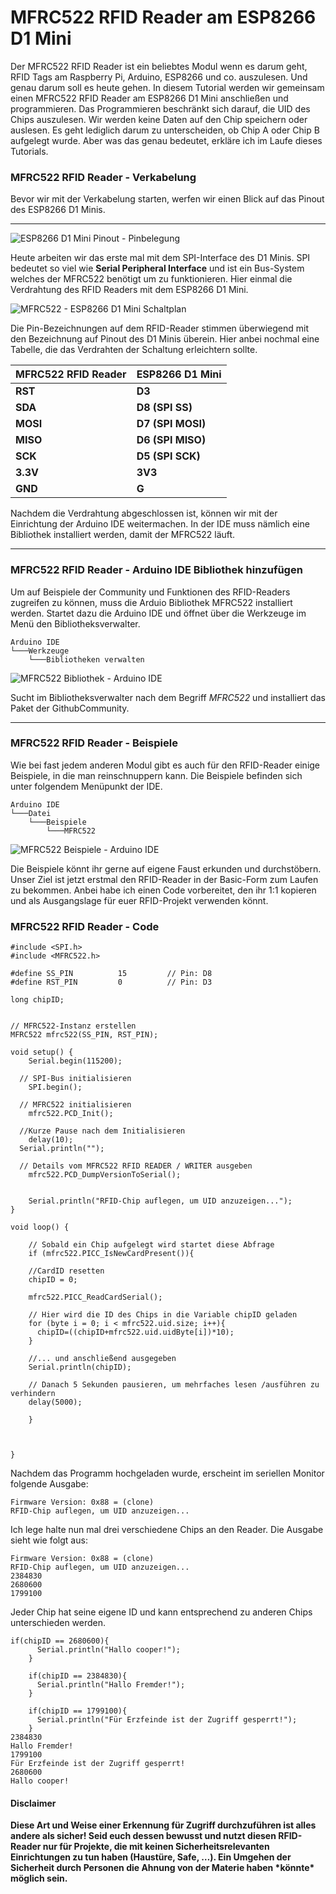 # MFRC522 RFID Reader am ESP8266 D1 Mini

Der MFRC522 RFID Reader ist ein beliebtes Modul wenn es darum geht, RFID Tags am Raspberry Pi, Arduino, ESP8266 und co. auszulesen. Und genau darum soll es heute gehen. In diesem Tutorial werden wir gemeinsam einen MFRC522 RFID Reader am ESP8266 D1 Mini anschließen und programmieren. Das Programmieren beschränkt sich darauf, die UID des Chips auszulesen. Wir werden keine Daten auf den Chip speichern oder auslesen. Es geht lediglich darum zu unterscheiden, ob Chip A oder Chip B aufgelegt wurde. Aber was das genau bedeutet, erkläre ich im Laufe dieses Tutorials.

### MFRC522 RFID Reader - Verkabelung

Bevor wir mit der Verkabelung starten, werfen wir einen Blick auf das Pinout des ESP8266 D1 Minis.

------

![ESP8266 D1 Mini Pinout - Pinbelegung](https://web.archive.org/web/20220118154851im_/https://makesmart.net/content/images/2020/06/d1_mini_pinout_1.png)

Heute arbeiten wir das erste mal mit dem SPI-Interface des D1 Minis. SPI bedeutet so viel wie **Serial Peripheral Interface** und ist ein Bus-System welches der MFRC522 benötigt um zu funktionieren. Hier einmal die Verdrahtung des RFID Readers mit dem ESP8266 D1 Mini.

![MFRC522 - ESP8266 D1 Mini Schaltplan](https://web.archive.org/web/20220118154851im_/https://my.makesmart.net/assets/uploads/files/1598018501573-mfrc522_esp8266_d1_mini_schaltplan.png)

Die Pin-Bezeichnungen auf dem RFID-Reader stimmen überwiegend mit den Bezeichnung auf Pinout des D1 Minis überein. Hier anbei nochmal eine Tabelle, die das Verdrahten der Schaltung erleichtern sollte.

| MFRC522 RFID Reader | ESP8266 D1 Mini   |
| ------------------- | ----------------- |
| **RST**             | **D3**            |
| **SDA**             | **D8 (SPI SS)**   |
| **MOSI**            | **D7 (SPI MOSI)** |
| **MISO**            | **D6 (SPI MISO)** |
| **SCK**             | **D5 (SPI SCK)**  |
| **3.3V**            | **3V3**           |
| **GND**             | **G**             |

Nachdem die Verdrahtung abgeschlossen ist, können wir mit der Einrichtung der Arduino IDE weitermachen. In der IDE muss nämlich eine Bibliothek installiert werden, damit der MFRC522 läuft.

------

### MFRC522 RFID Reader - Arduino IDE Bibliothek hinzufügen

Um auf Beispiele der Community und Funktionen des RFID-Readers zugreifen zu können, muss die Arduio Bibliothek MFRC522 installiert werden. Startet dazu die Arduino IDE und öffnet über die Werkzeuge im Menü den Bibliotheksverwalter.

```text
Arduino IDE
└───Werkzeuge
    └───Bibliotheken verwalten
```

![MFRC522 Bibliothek - Arduino IDE](https://web.archive.org/web/20220118154851im_/https://my.makesmart.net/assets/uploads/files/1598019128592-bibliothek_mfrc522_rfid_arduino_ide.png)

Sucht im Bibliotheksverwalter nach dem Begriff *MFRC522* und installiert das Paket der GithubCommunity.

------

### MFRC522 RFID Reader - Beispiele

Wie bei fast jedem anderen Modul gibt es auch für den RFID-Reader einige Beispiele, in die man reinschnuppern kann. Die Beispiele befinden sich unter folgendem Menüpunkt der IDE.

```text
Arduino IDE
└───Datei
    └───Beispiele
        └───MFRC522
```

![MFRC522 Beispiele - Arduino IDE](https://web.archive.org/web/20220118154851im_/https://my.makesmart.net/assets/uploads/files/1598019453597-mfrc522_rfid_beispiele_arduino_ide.png)

Die Beispiele könnt ihr gerne auf eigene Faust erkunden und durchstöbern. Unser Ziel ist jetzt erstmal den RFID-Reader in der Basic-Form zum Laufen zu bekommen. Anbei habe ich einen Code vorbereitet, den ihr 1:1 kopieren und als Ausgangslage für euer RFID-Projekt verwenden könnt.

### MFRC522 RFID Reader - Code

```arduino
#include <SPI.h>
#include <MFRC522.h>

#define SS_PIN          15         // Pin: D8
#define RST_PIN         0          // Pin: D3

long chipID;


// MFRC522-Instanz erstellen
MFRC522 mfrc522(SS_PIN, RST_PIN);

void setup() {
	Serial.begin(115200);

  // SPI-Bus initialisieren
	SPI.begin();

  // MFRC522 initialisieren
	mfrc522.PCD_Init();

  //Kurze Pause nach dem Initialisieren   
	delay(10);
  Serial.println("");

  // Details vom MFRC522 RFID READER / WRITER ausgeben
	mfrc522.PCD_DumpVersionToSerial();	

  
	Serial.println("RFID-Chip auflegen, um UID anzuzeigen...");
}

void loop() {
  
	// Sobald ein Chip aufgelegt wird startet diese Abfrage
	if (mfrc522.PICC_IsNewCardPresent()){
  
    //CardID resetten
    chipID = 0;
    
    mfrc522.PICC_ReadCardSerial();

    // Hier wird die ID des Chips in die Variable chipID geladen
    for (byte i = 0; i < mfrc522.uid.size; i++){
      chipID=((chipID+mfrc522.uid.uidByte[i])*10);
    }

    //... und anschließend ausgegeben
    Serial.println(chipID);

    // Danach 5 Sekunden pausieren, um mehrfaches lesen /ausführen zu verhindern
    delay(5000);
      
	}

	

}
```

Nachdem das Programm hochgeladen wurde, erscheint im seriellen Monitor folgende Ausgabe:

```
Firmware Version: 0x88 = (clone)
RFID-Chip auflegen, um UID anzuzeigen...
```

Ich lege halte nun mal drei verschiedene Chips an den Reader. Die Ausgabe sieht wie folgt aus:

```
Firmware Version: 0x88 = (clone)
RFID-Chip auflegen, um UID anzuzeigen...
2384830
2680600
1799100
```

Jeder Chip hat seine eigene ID und kann entsprechend zu anderen Chips unterschieden werden.

```arduino
if(chipID == 2680600){
      Serial.println("Hallo cooper!");
    }

    if(chipID == 2384830){
      Serial.println("Hallo Fremder!");
    }

    if(chipID == 1799100){
      Serial.println("Für Erzfeinde ist der Zugriff gesperrt!");
    }
2384830
Hallo Fremder!
1799100
Für Erzfeinde ist der Zugriff gesperrt!
2680600
Hallo cooper!
```

#### Disclaimer

**Diese Art und Weise einer Erkennung für Zugriff durchzuführen ist alles andere als sicher! Seid euch dessen bewusst und nutzt diesen RFID-Reader nur für Projekte, die mit keinen Sicherheitsrelevanten Einrichtungen zu tun haben (Haustüre, Safe, …). Ein Umgehen der Sicherheit durch Personen die Ahnung von der Materie haben \*könnte\* möglich sein.**